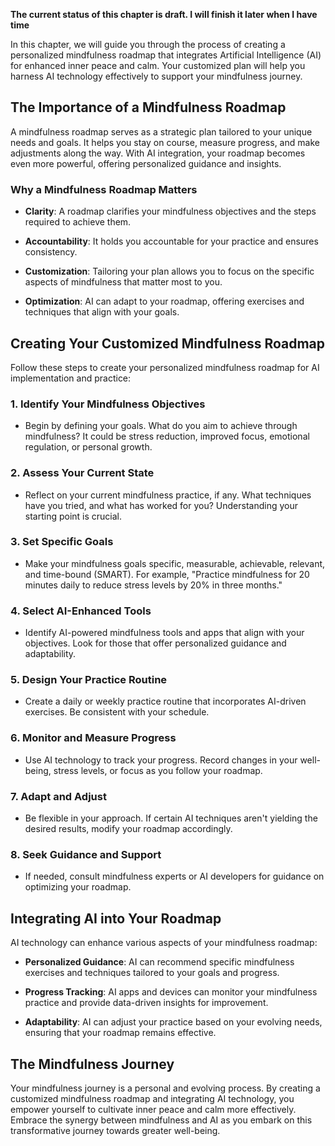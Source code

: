 **The current status of this chapter is draft. I will finish it later when I have time**

In this chapter, we will guide you through the process of creating a personalized mindfulness roadmap that integrates Artificial Intelligence (AI) for enhanced inner peace and calm. Your customized plan will help you harness AI technology effectively to support your mindfulness journey.

The Importance of a Mindfulness Roadmap
---------------------------------------

A mindfulness roadmap serves as a strategic plan tailored to your unique needs and goals. It helps you stay on course, measure progress, and make adjustments along the way. With AI integration, your roadmap becomes even more powerful, offering personalized guidance and insights.

### **Why a Mindfulness Roadmap Matters**

* **Clarity**: A roadmap clarifies your mindfulness objectives and the steps required to achieve them.

* **Accountability**: It holds you accountable for your practice and ensures consistency.

* **Customization**: Tailoring your plan allows you to focus on the specific aspects of mindfulness that matter most to you.

* **Optimization**: AI can adapt to your roadmap, offering exercises and techniques that align with your goals.

Creating Your Customized Mindfulness Roadmap
--------------------------------------------

Follow these steps to create your personalized mindfulness roadmap for AI implementation and practice:

### 1. **Identify Your Mindfulness Objectives**

* Begin by defining your goals. What do you aim to achieve through mindfulness? It could be stress reduction, improved focus, emotional regulation, or personal growth.

### 2. **Assess Your Current State**

* Reflect on your current mindfulness practice, if any. What techniques have you tried, and what has worked for you? Understanding your starting point is crucial.

### 3. **Set Specific Goals**

* Make your mindfulness goals specific, measurable, achievable, relevant, and time-bound (SMART). For example, "Practice mindfulness for 20 minutes daily to reduce stress levels by 20% in three months."

### 4. **Select AI-Enhanced Tools**

* Identify AI-powered mindfulness tools and apps that align with your objectives. Look for those that offer personalized guidance and adaptability.

### 5. **Design Your Practice Routine**

* Create a daily or weekly practice routine that incorporates AI-driven exercises. Be consistent with your schedule.

### 6. **Monitor and Measure Progress**

* Use AI technology to track your progress. Record changes in your well-being, stress levels, or focus as you follow your roadmap.

### 7. **Adapt and Adjust**

* Be flexible in your approach. If certain AI techniques aren't yielding the desired results, modify your roadmap accordingly.

### 8. **Seek Guidance and Support**

* If needed, consult mindfulness experts or AI developers for guidance on optimizing your roadmap.

Integrating AI into Your Roadmap
--------------------------------

AI technology can enhance various aspects of your mindfulness roadmap:

* **Personalized Guidance**: AI can recommend specific mindfulness exercises and techniques tailored to your goals and progress.

* **Progress Tracking**: AI apps and devices can monitor your mindfulness practice and provide data-driven insights for improvement.

* **Adaptability**: AI can adjust your practice based on your evolving needs, ensuring that your roadmap remains effective.

The Mindfulness Journey
-----------------------

Your mindfulness journey is a personal and evolving process. By creating a customized mindfulness roadmap and integrating AI technology, you empower yourself to cultivate inner peace and calm more effectively. Embrace the synergy between mindfulness and AI as you embark on this transformative journey towards greater well-being.

